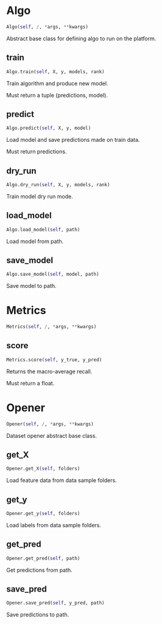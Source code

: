 # Algo
```python
Algo(self, /, *args, **kwargs)
```
Abstract base class for defining algo to run on the platform.
## train
```python
Algo.train(self, X, y, models, rank)
```
Train algorithm and produce new model.

Must return a tuple (predictions, model).

## predict
```python
Algo.predict(self, X, y, model)
```
Load model and save predictions made on train data.

Must return predictions.

## dry_run
```python
Algo.dry_run(self, X, y, models, rank)
```
Train model dry run mode.
## load_model
```python
Algo.load_model(self, path)
```
Load model from path.
## save_model
```python
Algo.save_model(self, model, path)
```
Save model to path.
# Metrics
```python
Metrics(self, /, *args, **kwargs)
```

## score
```python
Metrics.score(self, y_true, y_pred)
```
Returns the macro-average recall.

Must return a float.

# Opener
```python
Opener(self, /, *args, **kwargs)
```
Dataset opener abstract base class.
## get_X
```python
Opener.get_X(self, folders)
```
Load feature data from data sample folders.
## get_y
```python
Opener.get_y(self, folders)
```
Load labels from data sample folders.
## get_pred
```python
Opener.get_pred(self, path)
```
Get predictions from path.
## save_pred
```python
Opener.save_pred(self, y_pred, path)
```
Save predictions to path.
